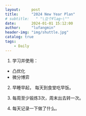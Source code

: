 ```yaml
---
layout:     post
title:      "2024 New Year Plan"
# subtitle:   " "\立个Flag~\""
date:       2024-01-01 15:12:00
author:     "lufangmin"
header-img: "img/shuttle.jpg"
catalog: true
tags:
    - Daily
---
```


1. 学习并使用：
- 凸优化
- 微分博弈

2. 早睡早起， 每天到食堂吃早饭。

3. 每周至少锻炼3次，周末出去转一次。

4. 每天记录一下做了什么。